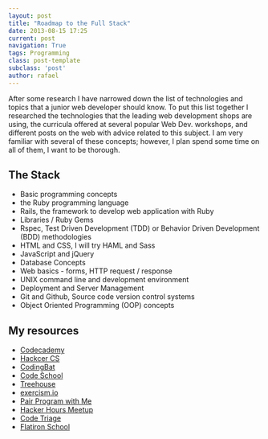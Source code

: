 ```yaml
---
layout: post
title: "Roadmap to the Full Stack"
date: 2013-08-15 17:25
current: post
navigation: True
tags: Programming
class: post-template
subclass: 'post'
author: rafael
---
```


After some research I have narrowed down the list of technologies and topics that a junior web developer should know. To put this list together I researched the technologies that the leading web development shops are using, the curricula offered at several popular Web Dev. workshops, and different posts on the web with advice related to this subject.  I am very familiar with several of these concepts; however, I plan spend some time on all of them, I want to be thorough. 


The Stack
---------

*	Basic programming concepts
*	the Ruby programming language
*	Rails, the framework to develop web application with Ruby
*	Libraries / Ruby Gems
*	Rspec, Test Driven Development (TDD) or Behavior Driven Development (BDD) methodologies 
*	HTML and CSS, I will try HAML and Sass
*	JavaScript and jQuery
*	Database Concepts
*	Web basics - forms, HTTP request / response
*	UNIX command line and development environment
*	Deployment and Server Management
*	Git and Github, Source code version control systems
*	Object Oriented Programming (OOP) concepts


My resources
------------

*	<a href="http://www.codecademy.com/">Codecademy</a>
*	<a href="http://hackercs.com/">Hackcer CS</a>
*	<a href="http://codingbat.com/">CodingBat</a>
*	<a href="https://www.codeschool.com/">Code School</a>
*	<a href="http://teamtreehouse.com/">Treehouse</a>
*	<a href="http://exercism.io/">exercism.io</a>
*	<a href="http://www.pairprogramwith.me/">Pair Program with Me</a>
*	<a href="http://www.meetup.com/hackerhours/">Hacker Hours Meetup</a>
*	<a href="http://www.codetriage.com/">Code Triage</a>
*	<a href="http://prework.flatironschool.com/">Flatiron School</a>